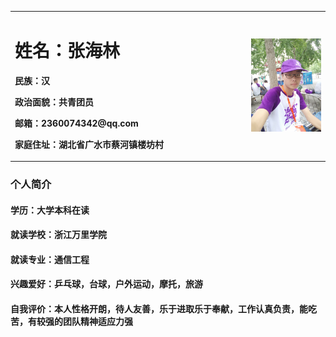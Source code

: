 <table border="0">
  <tr>
    <td width="75%">
      <h1>姓名：张海林</h1>
      <p><b>民族：汉</b></p>
      <p><b>政治面貌：共青团员</b></p>
      <p><b>邮箱：2360074342@qq.com</b></p>
      <p><b>家庭住址：湖北省广水市蔡河镇楼坊村</b></p>
    </td>
    <td width="25%">
      <img src="/zhengjianzhao.jpg.jpg" width="100%">
    </td>
  </tr>
</table>

### 个人简介
#### 学历：大学本科在读
#### 就读学校：浙江万里学院
#### 就读专业：通信工程
#### 兴趣爱好：乒乓球，台球，户外运动，摩托，旅游
#### 自我评价：本人性格开朗，待人友善，乐于进取乐于奉献，工作认真负责，能吃苦，有较强的团队精神适应力强
